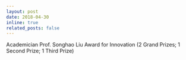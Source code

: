 ```yaml
---
layout: post
date: 2018-04-30
inline: true
related_posts: false
---
```


Academician Prof. Songhao Liu Award for Innovation (2 Grand Prizes; 1 Second Prize; 1 Third Prize)
